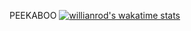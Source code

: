 PEEKABOO
[![willianrod's wakatime stats](https://github-readme-stats.vercel.app/api/wakatime?username=Somranii)](https://github.com/anuraghazra/github-readme-stats)
